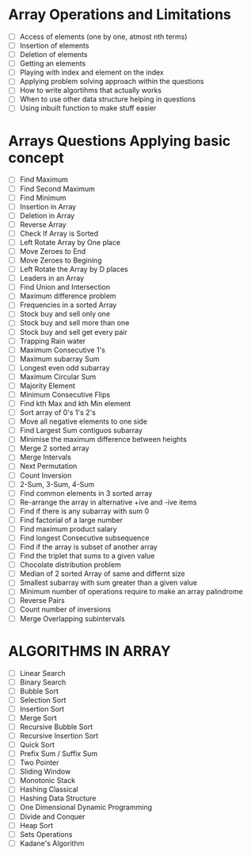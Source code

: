 # Array Operations and Limitations
- [ ] Access of elements (one by one, atmost nth terms)
- [ ] Insertion of elements
- [ ] Deletion of elements
- [ ] Getting an elements
- [ ] Playing with index and element on the index 
- [ ] Applying problem solving approach within the questions 
- [ ] How to write algortihms that actually works
- [ ] When to use other data structure helping in questions
- [ ] Using inbuilt function to make stuff easier

# Arrays Questions Applying basic concept
- [ ] Find Maximum
- [ ] Find Second Maximum
- [ ] Find Minimum
- [ ] Insertion in Array
- [ ] Deletion in Array
- [ ] Reverse Array
- [ ] Check If Array is Sorted
- [ ] Left Rotate Array by One place
- [ ] Move Zeroes to End 
- [ ] Move Zeroes to Begining
- [ ] Left Rotate the Array by D places
- [ ] Leaders in an Array
- [ ] Find Union and Intersection
- [ ] Maximum difference problem
- [ ] Frequencies in a sorted Array
- [ ] Stock buy and sell only one
- [ ] Stock buy and sell more than one
- [ ] Stock buy and sell get every pair
- [ ] Trapping Rain water
- [ ] Maximum Consecutive 1's
- [ ] Maximum subarray Sum
- [ ] Longest even odd subarray
- [ ] Maximum Circular Sum
- [ ] Majority Element
- [ ] Minimum Consecutive Flips
- [ ] Find kth Max and kth Min element
- [ ] Sort array of 0's 1's 2's
- [ ] Move all negative elements to one side
- [ ] Find Largest Sum contiguos subarray
- [ ] Minimise the maximum difference between heights
- [ ] Merge 2 sorted array
- [ ] Merge Intervals
- [ ] Next Permutation
- [ ] Count Inversion
- [ ] 2-Sum, 3-Sum, 4-Sum
- [ ] Find common elements in 3 sorted array
- [ ] Re-arrange the array in alternative +ive and -ive items
- [ ] Find if there is any subarray with sum 0
- [ ] Find factorial of a large number
- [ ] Find maximum product salary
- [ ] Find longest Consecutive subsequence
- [ ] Find if the array is subset of another array
- [ ] Find the triplet that sums to a given value
- [ ] Chocolate distribution problem
- [ ] Median of 2 sorted Array of same and differnt size
- [ ] Smallest subarray with sum greater than a given value
- [ ] Minimum number of operations require to make an array palindrome
- [ ] Reverse Pairs
- [ ] Count number of inversions
- [ ] Merge Overlapping subintervals

# ALGORITHMS IN ARRAY
- [ ] Linear Search
- [ ] Binary Search
- [ ] Bubble Sort
- [ ] Selection Sort
- [ ] Insertion Sort
- [ ] Merge Sort
- [ ] Recursive Bubble Sort
- [ ] Recursive Insertion Sort
- [ ] Quick Sort
- [ ] Prefix Sum / Suffix Sum
- [ ] Two Pointer
- [ ] Sliding Window
- [ ] Monotonic Stack
- [ ] Hashing Classical
- [ ] Hashing Data Structure
- [ ] One Dimensional Dynamic Programming
- [ ] Divide and Conquer
- [ ] Heap Sort
- [ ] Sets Operations
- [ ] Kadane's Algorithm